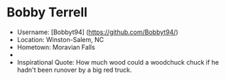 # Bobby Terrell

* Username: [Bobbyt94] (https://github.com/Bobbyt94/)
* Location: Winston-Salem, NC
* Hometown: Moravian Falls
* 
* Inspirational Quote:  How much wood could a woodchuck chuck if he hadn't been runover by a big red truck.
